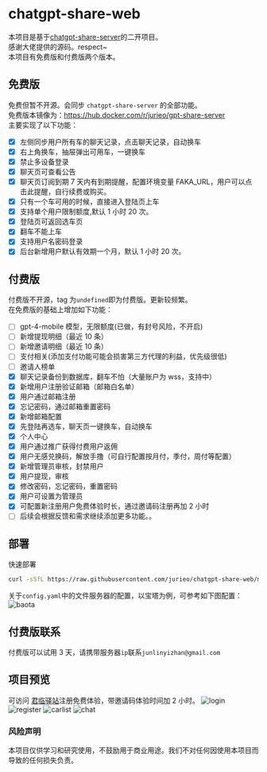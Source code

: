 # chatgpt-share-web

本项目是基于[chatgpt-share-server](https://github.com/xyhelper/chatgpt-share-server)的二开项目。  
感谢大佬提供的源码。respect~  
本项目有免费版和付费版两个版本。

## 免费版

免费但暂不开源。会同步 `chatgpt-share-server` 的全部功能。  
免费版本镜像为：https://hub.docker.com/r/jurieo/gpt-share-server  
主要实现了以下功能：

- [x] 左侧同步用户所有车的聊天记录，点击聊天记录，自动换车
- [x] 右上角换车，抽屉弹出可用车，一键换车
- [x] 禁止多设备登录
- [x] 聊天页可查看公告
- [x] 聊天页订阅到期 7 天内有到期提醒，配置环境变量 FAKA_URL，用户可以点击此提醒，自行续费或购买。
- [x] 只有一个车可用的时候，直接进入登陆页上车
- [x] 支持单个用户限制额度,默认 1 小时 20 次。
- [x] 登陆页可返回选车页
- [x] 翻车不能上车
- [x] 支持用户名密码登录
- [x] 后台新增用户默认有效期一个月，默认 1 小时 20 次。

## 付费版

付费版不开源，tag 为`undefined`即为付费版。更新较频繁。  
在免费版的基础上增加如下功能：

- [ ] gpt-4-mobile 模型，无限额度(已做，有封号风险，不开启)
- [ ] 新增提现明细（最近 10 条）
- [ ] 新增邀请明细（最近 10 条）
- [ ] 支付相关(添加支付功能可能会损害第三方代理的利益，优先级很低)
- [ ] 邀请人榜单
- [x] 聊天记录备份到数据库，翻车不怕（大量账户为 wss，支持中）
- [x] 新增用户注册验证邮箱（邮箱白名单）
- [x] 用户通过邮箱注册
- [x] 忘记密码，通过邮箱重置密码
- [x] 新增邮箱配置
- [x] 先登陆再选车，聊天页一键换车，自动换车
- [x] 个人中心
- [x] 用户通过推广获得付费用户返佣
- [x] 用户无感兑换码，解放手撸（可自行配置按月付，季付，周付等配置）
- [x] 新增管理员审核，封禁用户
- [x] 用户提现，审核
- [x] 修改密码，忘记密码，重置密码
- [x] 用户可设置为管理员
- [x] 可配置新注册用户免费体验时长，通过邀请码注册再加 2 小时
- [ ] 后续会根据反馈和需求继续添加更多功能。。

## 部署

快速部署

```bash
curl -sSfL https://raw.githubusercontent.com/jurieo/chatgpt-share-web/main/quick-install.sh | bash
```

关于`config.yaml`中的文件服务器的配置，以宝塔为例，可参考如下图配置：
![baota](https://raw.githubusercontent.com/jurieo/chatgpt-share-web/main/assets/baota.png)

## 付费版联系

付费版可以试用 3 天，请携带服务器`ip`联系`junlinyizhan@gmail.com`

## 项目预览

可访问 [君临驿站](https://aiok.me/user/#/register?i=4ME9Z)注册免费体验，带邀请码体验时间加 2 小时。
![login](https://raw.githubusercontent.com/jurieo/chatgpt-share-web/main/assets/login.png)
![register](https://raw.githubusercontent.com/jurieo/chatgpt-share-web/main/assets/register.png)
![carlist](https://raw.githubusercontent.com/jurieo/chatgpt-share-web/main/assets/carlist.png)
![chat](https://raw.githubusercontent.com/jurieo/chatgpt-share-web/main/assets/chat.png)

### 风险声明

本项目仅供学习和研究使用，不鼓励用于商业用途。我们不对任何因使用本项目而导致的任何损失负责。
